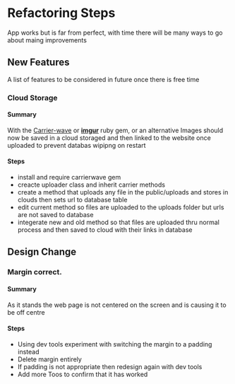 # Refactoring Steps
App works but is far from perfect, with time there will be many ways to go about maing improvements
## New Features
A list of features to be considered in future once there is free time
### Cloud Storage
#### Summary
With the [Carrier-wave](https://github.com/carrierwaveuploader/carrierwave) or [**imgur**](https://github.com/augustt198/imgur) ruby gem, or an alternative Images should now be saved in a cloud storaged and then linked to the website once uploaded to prevent databas wipipng on restart
#### Steps
* install and require carrierwave gem
* creacte uploader class and inherit carrier methods
* create a method that uploads any file in the public/uploads and stores in clouds then sets url to database table
* edit current method so files are uploaded to the uploads folder but urls are not saved to database
* integerate new and old method so that files are uploaded thru normal process and then saved to cloud with their links in database

## Design Change
### Margin correct.
#### Summary
As it stands the web page is not centered on the screen and is causing it to be off centre
#### Steps
* Using dev tools experiment with switching the margin to a padding instead
* Delete margin entirely
* If padding is not appropriate then redesign again with dev tools
* Add more Toos to confirm that it has worked
